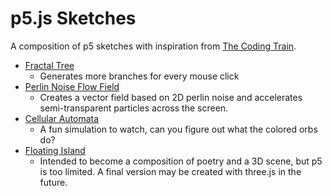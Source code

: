 # p5.js Sketches
A composition of p5 sketches with inspiration from [The Coding Train](https://www.youtube.com/channel/UCvjgXvBlbQiydffZU7m1_aw).

+ [Fractal Tree](fractal-tree)
  + Generates more branches for every mouse click
+ [Perlin Noise Flow Field](perlin-noise)
  + Creates a vector field based on 2D perlin noise and accelerates semi-transparent particles across the screen.
+ [Cellular Automata](cellular-automata)
  + A fun simulation to watch, can you figure out what the colored orbs do?
+ [Floating Island](grass)
  + Intended to become a composition of poetry and a 3D scene, but p5 is too limited. A final version may be created with three.js in the future.
